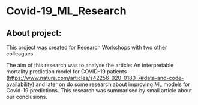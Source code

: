 # Covid-19_ML_Research
## About project:
This project was created for Research Workshops with two other colleagues.

The aim of this research was to analyse the article: An interpretable mortality prediction model for COVID-19 patients
(https://www.nature.com/articles/s42256-020-0180-7#data-and-code-availability) and later on do some research about improving ML models for Covid-19 predictions.
This research was summarised by small article about our conclusions.
